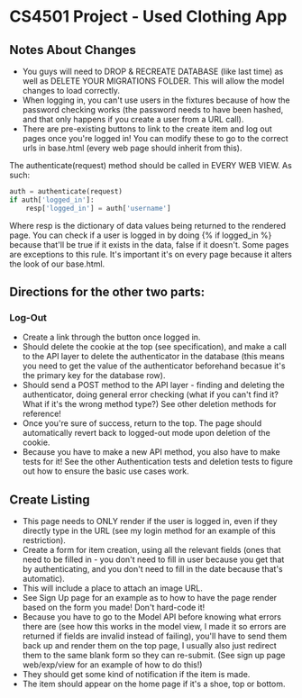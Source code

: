 # CS4501 Project - Used Clothing App

## Notes About Changes

- You guys will need to DROP & RECREATE DATABASE (like last time) as well as DELETE YOUR MIGRATIONS FOLDER. This will allow the model changes to load correctly.
- When logging in, you can't use users in the fixtures because of how the password checking works (the password needs to have been hashed, and that only happens if you create a user from a URL call).
- There are pre-existing buttons to link to the create item and log out pages once you're logged in! You can modify these to go to the correct urls in base.html (every web page should inherit from this). 

The authenticate(request) method should be called in EVERY WEB VIEW. As such:
```python
auth = authenticate(request)
if auth['logged_in']:
    resp['logged_in'] = auth['username']
```
Where resp is the dictionary of data values being returned to the rendered page. You can check if a user is logged in by doing {% if logged_in %} because that'll be true if it exists in the data, false if it doesn't. Some pages are exceptions to this rule. It's important it's on every page because it alters the look of our base.html.

## Directions for the other two parts:

### Log-Out
- Create a link through the button once logged in. 
- Should delete the cookie at the top (see specification), and make a call to the API layer to delete the authenticator in the database (this means you need to get the value of the authenticator beforehand becasue it's the primary key for the database row). 
- Should send a POST method to the API layer - finding and deleting the authenticator, doing general error checking (what if you can't find it? What if it's the wrong method type?) See other deletion methods for reference! 
- Once you're sure of success, return to the top. The page should automatically revert back to logged-out mode upon deletion of the cookie.
- Because you have to make a new API method, you also have to make tests for it! See the other Authentication tests and deletion tests to figure out how to ensure the basic use cases work. 

## Create Listing
- This page needs to ONLY render if the user is logged in, even if they directly type in the URL (see my login method for an example of this restriction).
- Create a form for item creation, using all the relevant fields (ones that need to be filled in - you don't need to fill in user because you get that by authenticating, and you don't need to fill in the date because that's automatic). 
- This will include a place to attach an image URL. 
- See Sign Up page for an example as to how to have the page render based on the form you made! Don't hard-code it!
- Because you have to go to the Model API before knowing what errors there are (see how this works in the model view, I made it so errors are returned if fields are invalid instead of failing), you'll have to send them back up and render them on the top page, I usually also just redirect them to the same blank form so they can re-submit. (See sign up page web/exp/view for an example of how to do this!) 
- They should get some kind of notification if the item is made.
- The item should appear on the home page if it's a shoe, top or bottom. 
